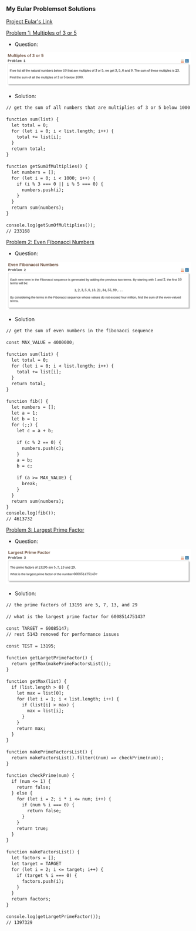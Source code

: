 ### My Eular Problemset Solutions

[Project Eular's Link](https://projecteuler.net/archives)

[Problem 1: Multiples of 3 or 5](https://projecteuler.net/problem=1)
- Question:

![Question 1](./images/1.png)

- Solution:
``` JS
// get the sum of all numbers that are multiplies of 3 or 5 below 1000

function sum(list) {
  let total = 0;
  for (let i = 0; i < list.length; i++) {
    total += list[i];
  }
  return total;
}

function getSumOfMultiplies() {
  let numbers = [];
  for (let i = 0; i < 1000; i++) {
    if (i % 3 === 0 || i % 5 === 0) {
      numbers.push(i);
    }
  }
  return sum(numbers);
}

console.log(getSumOfMultiplies());
// 233168
```

[Problem 2: Even Fibonacci Numbers](https://projecteuler.net/problem=2)

- Question:

![Question 2](./images/2.png)

- Solution

``` JS
// get the sum of even numbers in the fibonacci sequence

const MAX_VALUE = 4000000;

function sum(list) {
  let total = 0;
  for (let i = 0; i < list.length; i++) {
    total += list[i];
  }
  return total;
}

function fib() {
  let numbers = [];
  let a = 1;
  let b = 1;
  for (;;) {
    let c = a + b;

    if (c % 2 == 0) {
      numbers.push(c);
    }
    a = b;
    b = c;

    if (a >= MAX_VALUE) {
      break;
    }
  }
  return sum(numbers);
}
console.log(fib());
// 4613732
```

[Problem 3: Largest Prime Factor](https://projecteuler.net/problem=3)

- Question:

![Question 3](./images/3.png)

- Solution:

``` JS
// the prime factors of 13195 are 5, 7, 13, and 29

// what is the largest prime factor for 600851475143?

const TARGET = 60085147;
// rest 5143 removed for performance issues

const TEST = 13195;

function getLargetPrimeFactor() {
  return getMax(makePrimeFactorsList());
}

function getMax(list) {
  if (list.length > 0) {
    let max = list[0];
    for (let i = 1; i < list.length; i++) {
      if (list[i] > max) {
        max = list[i];
      }
    }
    return max;
  }
}

function makePrimeFactorsList() {
  return makeFactorsList().filter((num) => checkPrime(num));
}

function checkPrime(num) {
  if (num <= 1) {
    return false;
  } else {
    for (let i = 2; i * i <= num; i++) {
      if (num % i === 0) {
        return false;
      }
    }
    return true;
  }
}

function makeFactorsList() {
  let factors = [];
  let target = TARGET
  for (let i = 2; i <= target; i++) {
    if (target % i === 0) {
      factors.push(i);
    }
  }
  return factors;
}

console.log(getLargetPrimeFactor());
// 1397329
```